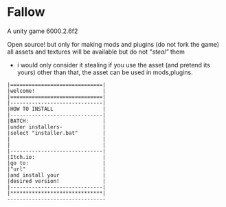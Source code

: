 # Fallow
A unity game 6000.2.6f2

Open source!
but only for making mods and plugins (do not fork the game)
all assets and textures will be available but do not *"steal"* them







* i would only consider it stealing if you use the asset (and pretend its yours) other than that, the asset can be used in mods,plugins.
```
|==============================|
|welcome!                      |
|==============================|
|------------------------------|
|HOW TO INSTALL                |
|------------------------------|
|BATCH:                        |
|under installers-             |
|select "installer.bat"        |
|                              |
|                              |
|------------------------------|
|Itch.io:                      |
|go to:                        |
|"url"                         |
|and install your              |
|desired version!              |
|------------------------------|
|******************************|
--------------------------------
```
<!--# basic tutorials:<br>
[url to batch for tutorials]
follow the batch for a tutorial on modding!-->

